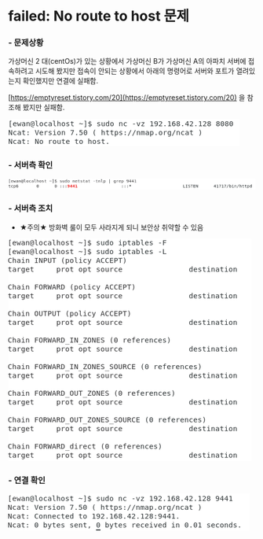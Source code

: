 # failed: No route to host 문제

### - 문제상황

가상머신 2 대(centOs)가 있는 상황에서 가상머신 B가 가상머신 A의 아파치 서버에 접속하려고 시도해 봤지만 접속이 안되는 상황에서 아래의 명령어로 서버와 포트가 열려있는지 확인했지만 연결에 실패함.

[https://emptyreset.tistory.com/20](https://emptyreset.tistory.com/20) 을 참조해 봤지만 실패함.

![](<../../.gitbook/assets/image (3) (1).png>)

### - 서버측 확인

![](<../../.gitbook/assets/image (4).png>)



### - 서버측 조치&#x20;

* ★주의★ 방화벽 룰이 모두 사라지게 되니 보안상 취약할 수 있음

![](<../../.gitbook/assets/image (5) (1).png>)

### - 연결 확인

![](<../../.gitbook/assets/image (6).png>)

